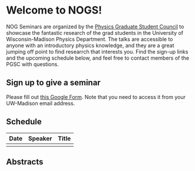 # Welcome to NOGS!

NOG Seminars are organized by the [Physics Graduate Student Council](https://pgsc.physics.wisc.edu/) to showcase the fantastic research of the grad students in the University of Wisconsin-Madison Physics Department.
The talks are accessible to anyone with an introductory physics knowledge, and they are a great jumping off point to find researrch that interests you.
Find the sign-up links and the upcoming schedule below, and feel free to contact members of the PGSC with questions.

## Sign up to give a seminar

Please fill out [this Google Form](https://forms.gle/438djJc1GmeK9qfS8). 
Note that you need to access it from your UW-Madison email address.

## Schedule

| Date | Speaker | Title |
| --- | --- | --- |
| | | |

## Abstracts

